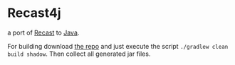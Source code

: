 # Recast4j
a port of [Recast](https://github.com/recastnavigation/recastnavigation) to [Java](https://github.com/ppiastucki/recast4j).

For building download [the repo](https://github.com/ppiastucki/recast4j) and just execute the script `./gradlew clean build shadow`. Then collect all generated jar files.